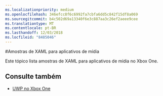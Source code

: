 ```yaml
---
ms.localizationpriority: medium
ms.openlocfilehash: 346efcc8f6c6992fa7cbfa6dd5c842f15df8a069
ms.sourcegitcommit: b4c502d69a13340f6e3c887aa3c26ef2aeee9cee
ms.translationtype: MT
ms.contentlocale: pt-BR
ms.lasthandoff: 12/03/2018
ms.locfileid: "8485046"
---
```

#<a name="xaml-samples-for-media-apps"></a>Amostras de XAML para aplicativos de mídia

Este tópico lista amostras de XAML para aplicativos de mídia no Xbox One.

## <a name="see-also"></a>Consulte também
- [UWP no Xbox One](index.md)
